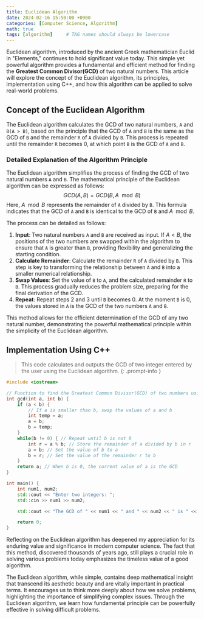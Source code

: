 ```yaml
---
title: Euclidean Algorithm
date: 2024-02-16 15:50:00 +0900
categories: [Computer Science, Algorithm]
math: true
tags: [algorithm]     # TAG names should always be lowercase
---
```


Euclidean algorithm, introduced by the ancient Greek mathematician Euclid in "Elements," continues to hold significant value today. This simple yet powerful algorithm provides a fundamental and efficient method for finding the **Greatest Common Divisor(GCD)** of two natural numbers. This article will explore the concept of the Euclidean algorithm, its principles, implementation using C++, and how this algorithm can be applied to solve real-world problems.

## Concept of the Euclidean Algorithm

The Euclidean algorithm calculates the GCD of two natural numbers, `A` and `B(A > B)`, based on the principle that the GCD of `A` and `B` is the same as the GCD of `B` and the remainder `R` of `A` divided by `B`. This process is repeated until the remainder `R` becomes 0, at which point `B` is the GCD of `A` and `B`.

### Detailed Explanation of the Algorithm Principle

The Euclidean algorithm simplifies the process of finding the GCD of two natural numbers `A` and `B`. The mathematical principle of the Euclidean algorithm can be expressed as follows:
$$
GCD(A, B) = GCD(B, A\mod B)
$$
Here, $A \mod B$ represents the remainder  of `A` divided by `B`. This formula indicates that the GCD of `A` and `B` is identical to the GCD of `B` and $A \mod B$.

The process can be detailed as follows:

1. **Input**: Two natural numbers `A` and `B` are received as input. If $A < B$, the positions of the two numbers are swapped within the algorithm to ensure that `A` is greater than `B`, providing flexibility and generalizing the starting condition.
2. **Calculate Remainder**: Calculate the remainder `R` of `A` divided by `B`. This step is key to transforming the relationship between `A` and `B` into a smaller numerical relationship.
3. **Swap Values**: Set the value of `B` to `A`, and the calculated remainder `R` to `B`. This process gradually reduces the problem size, preparing for the final derivation of the GCD.
4. **Repeat**: Repeat steps 2 and 3 until `B` becomes 0. At the moment `B` is 0, the values stored in `A` is the GCD of the two numbers `A` and `B`.

This method allows for the efficient determination of the GCD of any two natural number, demonstrating the powerful mathematical principle within the simplicity of the Euclidean algorithm.



## Implementation Using C++

> This code calculates and outputs the GCD of two integer entered by the user using the Euclidean algorithm.
{: .prompt-info  }

```c++
#include <iostream>

// Function to find the Greatest Common Divisor(GCD) of two numbers using the Euclidean algorithm
int gcd(int a, int b) {
    if (a < b) {
        // If a is smaller than b, swap the values of a and b
        int temp = a;
        a = b;
        b = temp;
    }
    while(b != 0) { // Repeat until b is not 0
        int r = a % b; // Store the remainder of a divided by b in r
        a = b; // Set the value of b to a
        b = r; // Set the value of the remainder r to b
    }
    return a; // When b is 0, the current value of a is the GCD
}

int main() {
    int num1, num2;
    std::cout << "Enter two integers: ";
    std::cin >> num1 >> num2;

    std::cout << "The GCD of " << num1 << " and " << num2 << " is " << gcd(num1, num2) << std::endl;

    return 0;
}
```

Reflecting on the Euclidean algorithm has deepened my appreciation for its enduring value and significance in modern computer science. The fact that this method, discovered thousands of years ago, still plays a crucial role in solving various problems today emphasizes the timeless value of a good algorithm.

The Euclidean algorithm, while simple, contains deep mathematical insight that transcend its aesthetic beauty and are vitally important in practical terms. It encourages us to think more deeply about how we solve problems, highlighting the importance of simplifying complex issues. Through the Euclidean algorithm, we learn how fundamental principle can be powerfully effective in solving difficult problems.
